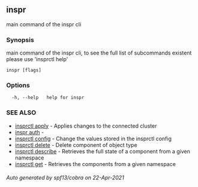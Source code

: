 ## inspr

main command of the inspr cli

### Synopsis

main command of the inspr cli, to see the full list of subcommands existent please use 'insprctl help'

```
inspr [flags]
```

### Options

```
  -h, --help   help for inspr
```

### SEE ALSO

* [insprctl apply](inspr_apply.md)	 - Applies changes to the connected cluster
* [inspr auth](inspr_auth.md)	 - 
* [insprctl config](inspr_config.md)	 - Change the values stored in the insprctl config
* [insprctl delete](inspr_delete.md)	 - Delete component of object type
* [insprctl describe](inspr_describe.md)	 - Retrieves the full state of a component from a given namespace
* [insprctl get](inspr_get.md)	 - Retrieves the components from a given namespace

###### Auto generated by spf13/cobra on 22-Apr-2021
